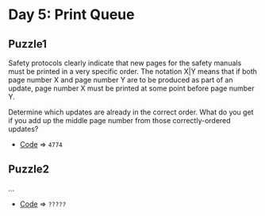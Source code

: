 # Day 5: Print Queue

## Puzzle1
Safety protocols clearly indicate that new pages for the safety manuals must be printed in a very specific order. The notation X|Y means that if both page number X and page number Y are to be produced as part of an update, page number X must be printed at some point before page number Y.

Determine which updates are already in the correct order. What do you get if you add up the middle page number from those correctly-ordered updates?

* [Code](./puzzle1.py) => `4774`

## Puzzle2
...

* [Code](./puzzle2.py) => `?????`
